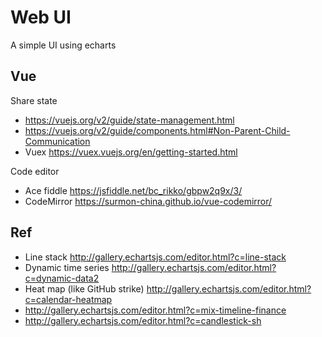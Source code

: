 # Web UI

A simple UI using echarts

## Vue

Share state

- https://vuejs.org/v2/guide/state-management.html
- https://vuejs.org/v2/guide/components.html#Non-Parent-Child-Communication
- Vuex https://vuex.vuejs.org/en/getting-started.html

Code editor

- Ace fiddle https://jsfiddle.net/bc_rikko/gbpw2q9x/3/
- CodeMirror https://surmon-china.github.io/vue-codemirror/

## Ref 

- Line stack http://gallery.echartsjs.com/editor.html?c=line-stack
- Dynamic time series http://gallery.echartsjs.com/editor.html?c=dynamic-data2
- Heat map (like GitHub strike) http://gallery.echartsjs.com/editor.html?c=calendar-heatmap
- http://gallery.echartsjs.com/editor.html?c=mix-timeline-finance
- http://gallery.echartsjs.com/editor.html?c=candlestick-sh